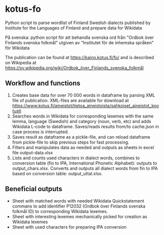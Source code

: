 # kotus-fo
Python script to parse wordlist of Finland Swedish dialects published by Institute for the Languages of Finland and prepare data for Wikidata

På svenska: python script för att behandla svenska ord från "Ordbok över Finlands svenska folkmål" utgiven av "Institutet för de inhemska språken" för Wikidata

The publication can be found at https://kaino.kotus.fi/fo/ and is described on Wikipedia at https://sv.wikipedia.org/wiki/Ordbok_över_Finlands_svenska_folkmål

## Workflow and functions
1. Creates base data for over 70 000 words in dataframe by parsing XML file of publication. XML-files are available for download at https://www.kotus.fi/aineistot/tietoa_aineistoista/sahkoiset_aineistot_kootusti
2. Searches words in Wikidata for corresponding lexemes with the same lemma, language (Swedish) and category (noun, verb, etc) and adds Wikidata L-code to dataframe. Saves/reads results from/to cache.json in case process is interrupted. 
3. Saves result as dataframe as a pickle-file, and can reload dataframe from pickle-file to skip previous steps for fast processing. 
4. Filters and manipulates data as needed and outputs as sheets in excel file output-data.xlsx
5. Lists and counts used characters in dialect words, combines to conversion table (fin to IPA, International Phonetic Alphabet): outputs to output_chars.xlsx. Converts and outputs all dialect words from fin to IPA based on conversion table: output_uttal.xlsx. 

## Beneficial outputs
- Sheet with matched words with needed Wikidata Quickstatement commans to add identifier P12032 (Ordbok över Finlands svenska folkmål ID) to corresponding Wikidata lexemes. 
- Sheet with interesting lexemes mechanically picked for creation as Wikidata lexemes
- Sheet with used characters for preparing IPA conversion
